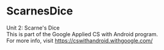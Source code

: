 # ScarnesDice
Unit 2: Scarne's Dice  
This is part of the Google Applied CS with Android program.  
For more info, visit https://cswithandroid.withgoogle.com/ 
